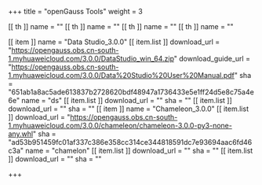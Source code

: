 +++
title = "openGauss Tools"
weight = 3

[[ th ]]
    name = ""
[[ th ]]
    name = ""
[[ th ]]
    name = ""
[[ th ]]
    name = ""

[[ item ]]
    name = "Data Studio_3.0.0"
    [[ item.list ]]
        download_url = "https://opengauss.obs.cn-south-1.myhuaweicloud.com/3.0.0/DataStudio_win_64.zip"
        download_guide_url = "https://opengauss.obs.cn-south-1.myhuaweicloud.com/3.0.0/Data%20Studio%20User%20Manual.pdf"
        sha = "651ab1a8ac5ade613837b2728620bdf48947a1736433e5e1ff24d5e8c75a4e6e"
        name = "ds"
    [[ item.list ]]
        download_url = ""
        sha = ""
    [[ item.list ]]
        download_url = ""
        sha = ""
[[ item ]]
    name = "Chameleon_3.0.0"
    [[ item.list ]]
        download_url = "https://opengauss.obs.cn-south-1.myhuaweicloud.com/3.0.0/chameleon/chameleon-3.0.0-py3-none-any.whl"
        sha = "ad53b951459fc01af337c386e358cc314ce344818591dc7e93694aac6fd46c3a"
        name = "chamelon"
    [[ item.list ]]
        download_url = ""
        sha = ""
    [[ item.list ]]
        download_url = ""
        sha = ""

+++
